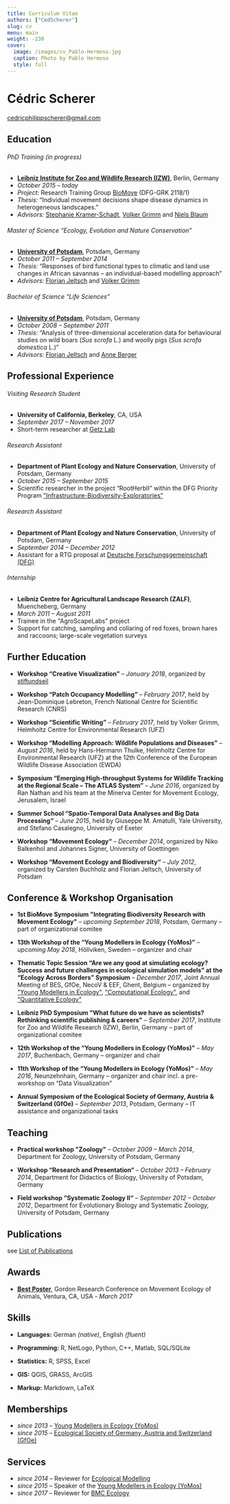 ```yaml
---
title: Curriculum Vitae
authors: ["CedScherer"]
slug: cv
menu: main
weight: -230
cover:
  image: /images/cv_Pablo-Hermoso.jpg
  caption: Photo by Pablo Hermoso
  style: full
---
```



# Cédric Scherer

<p class="contact">
<a href="mailto:cedricphilippscherer@gmail.com"><i class="fa fa-envelope-o"></i> cedricphilippscherer@gmail.com</a>
</p>



## Education

###### PhD Training (in progress)
- **[Leibniz Institute for Zoo and Wildlife Research (IZW)](http://www.izw-berlin.de/welcome.html)**, Berlin, Germany
- *October 2015 – today*
- *Project:* Research Training Group [BioMove](https://www.biomove.org/) (DFG-GRK 2118/1)
- *Thesis:* “Individual movement decisions shape disease dynamics in heterogeneous landscapes.”
- *Advisors:* [Stephanie Kramer-Schadt](http://www.izw-berlin.de/kramer-schadt-stefanie.html), [Volker Grimm](https://www.ufz.de/index.php?en=36522) and [Niels Blaum](http://www.uni-potsdam.de/en/ibb/researchgroups/fullprofessors/plant-ecology/staff/dr-niels-blaum.html)

###### Master of Science “Ecology, Evolution and Nature Conservation”
- **[University of Potsdam](http://www.uni-potsdam.de/en/)**, Potsdam, Germany
- *October 2011 – September 2014*
- *Thesis:* “Responses of bird functional types to climatic and land use changes in African savannas – an individual-based modelling approach”
- *Advisors:* [Florian Jeltsch](http://www.uni-potsdam.de/en/ibb/researchgroups/fullprofessors/plant-ecology/staff/prof-dr-florian-jeltsch.html) and [Volker Grimm](https://www.ufz.de/index.php?en=36522)

###### Bachelor of Science “Life Sciences”
- **[University of Potsdam](http://www.uni-potsdam.de/en/)**, Potsdam, Germany
- *October 2008 – September 2011*
- *Thesis:* “Analysis of three-dimensional acceleration data for behavioural studies on wild boars (*Sus scrofa* L.) and woolly pigs (*Sus scrofa domestica* L.)”
- *Advisors:* [Florian Jeltsch](http://www.uni-potsdam.de/en/ibb/researchgroups/fullprofessors/plant-ecology/staff/prof-dr-florian-jeltsch.html) and [Anne Berger](http://www.izw-berlin.de/dr-berger-anne.html)


## Professional Experience

###### Visiting Research Student
- **University of California, Berkeley**, CA, USA
- *September 2017 – November 2017*
- Short-term researcher at [Getz Lab](https://nature.berkeley.edu/getzlab/)

###### Research Assistant
- **Department of Plant Ecology and Nature Conservation**, University of Potsdam, Germany
- *October 2015 – September 2015*
- Scientific researcher in the project “RootHerbII” within the DFG Priority Program ["Infrastructure-Biodiversity-Exploratories”](http://www.biodiversity-exploratories.de/1/home/)

###### Research Assistant
- **Department of Plant Ecology and Nature Conservation**, University of Potsdam, Germany
- *September 2014 – December 2012*
- Assistant for a RTG proposal at [Deutsche Forschungsgemeinschaft (DFG)](http://www.dfg.de/en/)

###### Internship
- **Leibniz Centre for Agricultural Landscape Research (ZALF)**, Muencheberg, Germany
- *March 2011 – August 2011*
- Trainee in the "AgroScapeLabs" project
- Support for catching, sampling and collaring of red foxes, brown hares and raccoons; large-scale vegetation surveys


## Further Education


- **Workshop “Creative Visualization”** – *January 2018*, organized by [stiftundseil](http://www.stiftundseil.de/?lang=de&page=125)

- **Workshop “Patch Occupancy Modelling”** – *February 2017*, held by Jean-Dominique Lebreton, French National Centre for Scientific Research (CNRS)

- **Workshop “Scientific Writing”** – *February 2017*, held by Volker Grimm, Helmholtz Centre for Environmental Research (UFZ)

- **Workshop “Modelling Approach: Wildlife Populations and Diseases”** – *August 2016*, held by Hans-Hermann Thulke, Helmholtz Centre for Environmental Research (UFZ) at the 12th Conference of the European Wildlife Disease Association (EWDA)

- **Symposium “Emerging High-throughput Systems for Wildlife Tracking at the Regional Scale – The ATLAS System”** – *June 2016*, organized by Ran Nathan and his team at the Minerva Center for Movement Ecology, Jerusalem, Israel

- **Summer School “Spatio-Temporal Data Analyses and Big Data Processing“** – *June 2015*, held by Giuseppe M. Amatulli, Yale University, and Stefano Casalegno, University of Exeter

- **Workshop “Movement Ecology“** – *December 2014*, organized by Niko Balkenhol and Johannes Signer, University of Goettingen

- **Workshop “Movement Ecology and Biodiversity“** – *July 2012*, organized by Carsten Buchholz and Florian Jeltsch, University of Potsdam


## Conference & Workshop Organisation

- **1st BioMove Symposium "Integrating Biodiversity Research with Movement Ecology"** – *upcoming September 2018*, Potsdam, Germany – part of organizational comitee

- **13th Workshop of the “Young Modellers in Ecology (YoMos)”** – *upcoming May 2018*, Höllviken, Sweden – organizer and chair

- **Thematic Topic Session “Are we any good at simulating ecology? Success and future challenges in ecological simulation models” at the “Ecology Across Borders” Symposium** – *December 2017*,
Joint Annual Meeting of BES, GfOe, NecoV & EEF, Ghent, Belgium
 – organized by ["Young Modellers in Ecology"](https://youngmodellers.github.io/), ["Computational Ecology"](https://akcomputationalecology.wordpress.com/), and ["Quantitative Ecology"](https://besquantitativeecology.wordpress.com/)

- **Leibniz PhD Symposium "What future do we have as scientists? Rethinking scientific publishing & careers"** – *September 2017*, Institute for Zoo and Wildlife Research (IZW), Berlin, Germany – part of organizational comitee

- **12th Workshop of the “Young Modellers in Ecology (YoMos)”** – *May 2017*, Buchenbach, Germany – organizer and chair

- **11th Workshop of the “Young Modellers in Ecology (YoMos)”** – *May 2016*, Neunzehnhain, Germany – organizer and chair incl. a pre-workshop on “Data Visualization”

- **Annual Symposium of the Ecological Society of Germany, Austria & Switzerland (GfOe)** – *September 2013*, Potsdam, Germany – IT assistance and organizational tasks   


## Teaching

- **Practical workshop "Zoology"** – *October 2009 – March 2014*, Department for Zoology, University of Potsdam, Germany

- **Workshop “Research and Presentation“** – *October 2013 – February 2014*, Department for Didactics of Biology, University of Potsdam, Germany

- **Field workshop “Systematic Zoology II“** – *September 2012 – October 2012*, Department for Evolutionary Biology and Systematic Zoology, University of Potsdam, Germany


## Publications

see <a href="{{ site.baseurl }}/cedric_pubs">List of Publications</a>


## Awards

- [**Best Poster**](https://doi.org/10.13140/RG.2.2.30777.47209), Gordon Research Conference on Movement Ecology of Animals, Ventura, CA, USA - *March 2017*


## Skills

- **Languages:** German *(native)*, English *(fluent)*

- **Programming:** R, NetLogo, Python, C++, Matlab, SQL/SQLite

- **Statistics:** R, SPSS, Excel

- **GIS:** QGIS, GRASS, ArcGIS

- **Markup:** Markdown, LaTeX


## Memberships

- *since 2013* – [Young Modellers in Ecology (YoMos)](https://www.yomos.de)
- *since 2015* – [Ecological Society of Germany, Austria and Switzerland (GfOe)](http://www.gfoe.org/en)


## Services

- *since 2014* – Reviewer for [Ecological Modelling](https://eeslive.elsevier.com/ecomod/default.asp)
- *since 2015* – Speaker of the [Young Modellers in Ecology (YoMos)](https://www.yomos.de)
- *since 2017* – Reviewer for [BMC Ecology](https://bmcecol.biomedcentral.com/)
